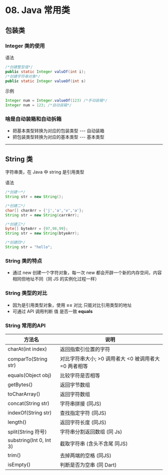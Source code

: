 # 08. Java 常用类

## 包装类

### Integer 类的使用

语法

```java
/*创建整型值*/
public static Integer valuOf(int i);
/*创建字符串对象*/
public static Integer valueOf(int s)
```

示例

```java
Integer num = Integer.valueOf(123) /*手动装箱*/
Integer num = 123; /*自动装箱*/
```

### 啥是自动装箱和自动拆箱

- 把基本类型转换为对应的包装类型 --- 自动装箱
- 把包装类型转换为对应的基本类型 --- 基本类型

---

## String 类

字符串类，在 Java 中 string 是引用类型

语法

```java
/*创建一*/
String str = new String();

/*创建二*/
char[] charArr = {'j','a','v','a'};
String str = new String(carrArr);

/*创建三*/
byte[] byteArr = {97,98,99};
String str = new String(btyeArr);

/*创建四*/
String str = "hello";
```

### String 类的特点

- 通过 new 创建一个字符对象，每一次 new 都会开辟一个新的内存空间，内容相同但地址不同（同 JS 的实例化过程一样）

### String 类型的对比

- 因为是引用类型对象，使用 **==** 对比 只能对比引用类型的地址
- 可通过 API 调用判断 值 是否一致 **equals**

### String 常用的API

| 方法名                  | 说明                                                       |
| ----------------------- | ---------------------------------------------------------- |
| charAt(int index)       | 返回指索引位置的字符                                       |
| comparTo(String str)    | 对比字符串大小;  >0 调用者大   <0  被调用者大  =0 两者相等 |
| equals(Object obj)      | 比较字符是否相等                                           |
| getBytes()              | 返回字节数组                                               |
| toCharArray()           | 返回字符数组                                               |
| concat(String str)      | 字符串拼接  (同JS)                                         |
| indexOf(String str)     | 查找指定字符 (同JS)                                        |
| length()                | 返回字符长度 (同JS)                                        |
| split(String 符号)      | 字符串分割返回数组 (同 Js)                                 |
| substring(Int 0, Int 3) | 截取字符串 (含头不含尾 同JS)                               |
| trim()                  | 去掉两端的空格 (同JS)                                      |
| isEmpty()               | 判断是否为空串 (同 Dart)                                   |





